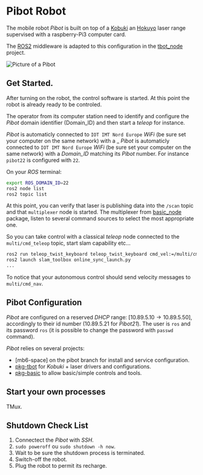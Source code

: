 # Pibot Robot

The mobile robot _Pibot_ is built on top of a [Kobuki](https://www.turtlebot.com/turtlebot2/) an [Hokuyo](https://hokuyo-usa.com/) laser range supervised with a raspberry-Pi3 computer card. 

The [ROS2](https://docs.ros.org/) middleware is adapted to this configuration in the [tbot_node](https://github.com/imt-mobisyst/pkg-tbot) project.

![Picture of a Pibot](./figs/naked-pibot.png)

## Get Started.

After turning on the robot, the control software is started.
At this point the robot is already ready to be controled. 

The operator from its computer station need to identify and configure the _Pibot_ domain identifier (Domain_ID) and then start a _teleop_ for instance.

_Pibot_ is automaticly connected to `IOT IMT Nord Europe` _WiFi_ (be sure set your computer on the same network) with a _
_Pibot_ is automaticly connected to `IOT IMT Nord Europe` _WiFi_ (be sure set your computer on the same network) with a _Domain_ID_ matching its _Pibot_ number. 
For instance `pibot22` is configured with `22`.

On your _ROS_ terminal:

```sh
export ROS_DOMAIN_ID=22
ros2 node list
ros2 topic list 
```

At this point, you can verify that laser is publishing data into the `/scan` topic and that `multiplexer` node is started.
The multiplexer from [basic_node](https://github.com/imt-mobisyst/pkg-basic) package, listen to several command sources to select the most appropriate one. 

So you can take control with a classical _teleop_ node connected to the `multi/cmd_teleop` topic, start slam capability etc...

```sh
ros2 run teleop_twist_keyboard teleop_twist_keyboard cmd_vel:=/multi/cmd_teleop
ros2 launch slam_toolbox online_sync_launch.py
...
```

To notice that your autonomous control should send velocity messages to `multi/cmd_nav`.


## Pibot Configuration

_Pibot_ are configured on a reserved _DHCP_ range: $[10.89.5.10 \rightarrow 10.89.5.50]$, accordingly to their id number ($10.89.5.21$ for _Pibot21_).
The user is `ros` and its password `ros` (it is possible to change the password with `passwd` command).

_Pibot_ relies on several projects: 

- [mb6-space] on the pibot branch for install and service configuration.
- [pkg-tbot](https://github.com/imt-mobisyst/pkg-tbot) for _Kobuki_ + laser drivers and configurations.
- [pkg-basic](https://github.com/imt-mobisyst/pkg-basic) to allow basic/simple controls and tools.

## Start your own processes

TMux.


## Shutdown Check List

1. Connectect the _Pibot_ with _SSH_.
2. `sudo poweroff` ou `sudo shutdown -h now`.
3. Wait to be sure the shutdown process is terminated.
4. Switch-off the robot.
5. Plug the robot to permit its recharge.

        
